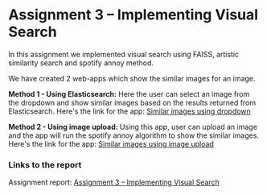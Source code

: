 
# Assignment 3 – Implementing Visual Search

  In this assignment we implemented visual search using FAISS, artistic similarity search and spotify annoy method.
  
  We have created 2 web-apps which show the similar images for an image.
  
  **Method 1 - Using Elasticsearch:** Here the user can select an image from the dropdown and show similar images based on the results returned from Elasticsearch.
  Here's the link for the app: [Similar images using dropdown](https://elasticsearch-heroku.herokuapp.com/)
  
  **Method 2 - Using image upload:** Using this app, user can upload an image and the app will run the spotify annoy algorithm to show the similar images.
  Here's the link for the app: [Similar images using image upload](http://52.41.232.196:8501/)
  
### Links to the report

Assignment report: [Assignment 3 – Implementing Visual Search](https://codelabs-preview.appspot.com/?file_id=15Rb4k-NpsPqYdcXOflPL_6lNDGg0ffaLERwGFlJbQzA#0)
